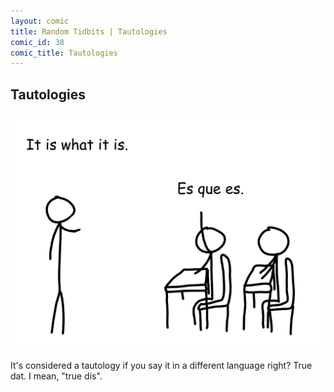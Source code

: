 ```yaml
---
layout: comic
title: Random Tidbits | Tautologies
comic_id: 38
comic_title: Tautologies
---
```


## Tautologies

![](/assets/images/38.png)

It's considered a tautology if you say it in a different language right? True dat. I mean, "true dis".
